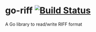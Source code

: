 # go-riff [![Build Status](https://travis-ci.org/youpy/go-riff.png?branch=master)](https://travis-ci.org/youpy/go-riff)

A Go library to read/write RIFF format
